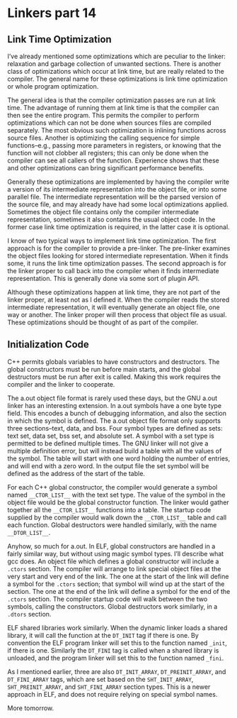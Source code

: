 # Linkers part 14

## Link Time Optimization

I’ve already mentioned some optimizations which are peculiar to the linker:
relaxation and garbage collection of unwanted sections. There is another class
of optimizations which occur at link time, but are really related to the
compiler. The general name for these optimizations is link time optimization or
whole program optimization.

The general idea is that the compiler optimization passes are run at link time.
The advantage of running them at link time is that the compiler can then see
the entire program. This permits the compiler to perform optimizations which
can not be done when sources files are compiled separately. The most obvious
such optimization is inlining functions across source files. Another is
optimizing the calling sequence for simple functions–e.g., passing more
parameters in registers, or knowing that the function will not clobber all
registers; this can only be done when the compiler can see all callers of the
function. Experience shows that these and other optimizations can bring
significant performance benefits.

Generally these optimizations are implemented by having the compiler write a
version of its intermediate representation into the object file, or into some
parallel file. The intermediate representation will be the parsed version of
the source file, and may already have had some local optimizations applied.
Sometimes the object file contains only the compiler intermediate
representation, sometimes it also contains the usual object code. In the former
case link time optimization is required, in the latter case it is optional.

I know of two typical ways to implement link time optimization. The first
approach is for the compiler to provide a pre-linker. The pre-linker examines
the object files looking for stored intermediate representation. When it finds
some, it runs the link time optimization passes. The second approach is for the
linker proper to call back into the compiler when it finds intermediate
representation. This is generally done via some sort of plugin API.

Although these optimizations happen at link time, they are not part of the
linker proper, at least not as I defined it. When the compiler reads the stored
intermediate representation, it will eventually generate an object file, one
way or another. The linker proper will then process that object file as usual.
These optimizations should be thought of as part of the compiler.

## Initialization Code

C++ permits globals variables to have constructors and destructors. The global
constructors must be run before main starts, and the global destructors must be
run after exit is called. Making this work requires the compiler and the linker
to cooperate.

The a.out object file format is rarely used these days, but the GNU a.out
linker has an interesting extension. In a.out symbols have a one byte type
field. This encodes a bunch of debugging information, and also the section in
which the symbol is defined. The a.out object file format only supports three
sections–text, data, and bss. Four symbol types are defined as sets: text set,
data set, bss set, and absolute set. A symbol with a set type is permitted to
be defined multiple times. The GNU linker will not give a multiple definition
error, but will instead build a table with all the values of the symbol. The
table will start with one word holding the number of entries, and will end with
a zero word. In the output file the set symbol will be defined as the address
of the start of the table.

For each C++ global constructor, the compiler would generate a symbol named
`__CTOR_LIST__` with the text set type. The value of the symbol in the object
file would be the global constructor function. The linker would gather together
all the `__CTOR_LIST__` functions into a table. The startup code supplied by
the compiler would walk down the `__CTOR_LIST__` table and call each function.
Global destructors were handled similarly, with the name `__DTOR_LIST__`.

Anyhow, so much for a.out. In ELF, global constructors are handled in a fairly
similar way, but without using magic symbol types. I’ll describe what gcc does.
An object file which defines a global constructor will include a `.ctors`
section. The compiler will arrange to link special object files at the very
start and very end of the link. The one at the start of the link will define a
symbol for the `.ctors` section; that symbol will wind up at the start of the
section. The one at the end of the link will define a symbol for the end of the
`.ctors` section. The compiler startup code will walk between the two symbols,
calling the constructors. Global destructors work similarly, in a `.dtors`
section.

ELF shared libraries work similarly. When the dynamic linker loads a shared
library, it will call the function at the `DT_INIT` tag if there is one. By
convention the ELF program linker will set this to the function named `_init`,
if there is one. Similarly the `DT_FINI` tag is called when a shared library is
unloaded, and the program linker will set this to the function named `_fini`.

As I mentioned earlier, three are also `DT_INIT_ARRAY`, `DT_PREINIT_ARRAY`, and
`DT_FINI_ARRAY` tags, which are set based on the `SHT_INIT_ARRAY`,
`SHT_PREINIT_ARRAY`, and `SHT_FINI_ARRAY` section types. This is a newer
approach in ELF, and does not require relying on special symbol names.

More tomorrow.

